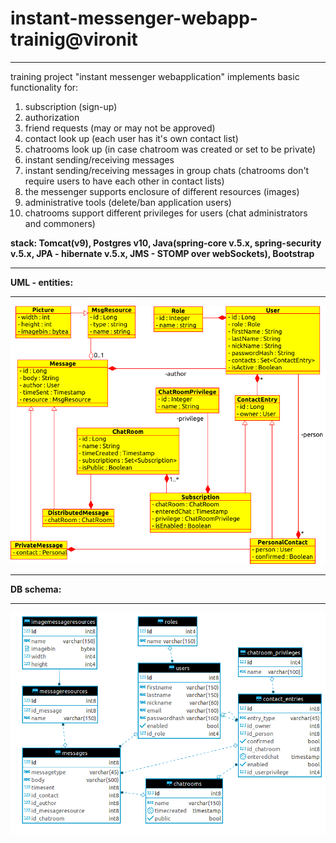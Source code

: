 # instant-messenger-webapp-trainig@vironit
***
training project "instant messenger webapplication" implements basic functionality for:

 1. subscription (sign-up) 
 2. authorization 
 3. friend requests (may or may not be approved)
 4. contact look up (each user has it's own contact list)
 5. chatrooms look up (in case chatroom was created or set to be private)
 6. instant sending/receiving messages
 7. instant sending/receiving messages in group chats (chatrooms don't require users to have each other in contact lists)
 8. the messenger supports enclosure of different resources (images)
 9. administrative tools (delete/ban application users)
 10. chatrooms support different privileges for users (chat administrators and commoners)

**stack: Tomcat(v9), Postgres v10, Java(spring-core v.5.x, spring-security v.5.x, JPA - hibernate v.5.x, JMS - STOMP over webSockets), Bootstrap**

***
**UML - entities:**
***
![](uml-diagram-04.bmp)
***
**DB schema:**
***
![](db-schema-02.png)